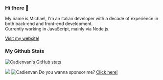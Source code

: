 ### Hi there 👋
My name is Michael, I'm an italian developer with a decade of experience in both back-end and front-end development.  
Currently working in JavaScript, mainly via Node.js.  

[Visit my website!](https://cadienvan.github.io/)

### My Github Stats

![Cadienvan's GitHub stats](https://github-readme-stats.vercel.app/api?username=cadienvan&count_private=true&show_icons=true&theme=dracula)

<img src="https://github-readme-stats.vercel.app/api/top-langs/?username=Cadienvan&theme=radical&layout=compact" width="auto" />


<img src="https://github-profile-trophy.vercel.app/?username=Cadienvan" alt="Cadienvan" />
Do you wanna sponsor me? <a href="https://github.com/sponsors/Cadienvan">Click here!</a>
